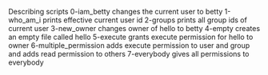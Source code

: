 Describing scripts
 0-iam_betty changes the current user to betty
1-who_am_i prints effective current user id
2-groups prints all group ids of current user
 3-new_owner changes owner of hello to betty
4-empty creates an empty file called hello
5-execute grants execute permission for hello to owner
6-multiple_permission adds execute permission to user and group and adds read permission to others
 7-everybody gives all permissions to everybody
